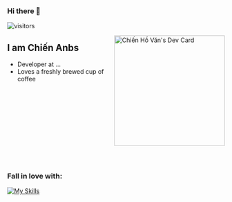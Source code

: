 ### Hi there 👋
![visitors](https://visitor-badge.laobi.icu/badge?page_id=hvchien216&left_color=tomato&right_color=black&left_text=Hello%20Visitors:)
<div align="left">
    <a href="https://app.daily.dev/chien_anubis" target="_blank">
    <img 
         src="https://api.daily.dev/devcards/7091cfd24ffb461eaaac3d28f83d8186.png?r=o1z" 
         width="256"
         align="right"
         alt="Chiến Hồ Văn's Dev Card"/>
  </a>
</div>

## I am Chiến Anbs

- Developer at ...
- Loves a freshly brewed cup of coffee
<br />
<br />
<br />
<br />
<br />
<br />
<br />
<br />
<br />
<br />

### Fall in love with:
[![My Skills](https://skills.thijs.gg/icons?i=golang,ts,js,graphql,react,nextjs,jest,webpack,babel,vite,vue,nodejs,nest,postgres,redis,firebase,aws,docker,nginx,idea,vscode,html,css,sass,md,materialui,tailwind,styledcomponents,&theme=dark)](https://skills.thijs.gg)
<br />


<!--
**hvchien216/hvchien216** is a ✨ _special_ ✨ repository because its `README.md` (this file) appears on your GitHub profile.

Here are some ideas to get you started:

- 🔭 I’m currently working on ...
- 🌱 I’m currently learning ...
- 👯 I’m looking to collaborate on ...
- 🤔 I’m looking for help with ...
- 💬 Ask me about ...
- 📫 How to reach me: ...
- 😄 Pronouns: ...
- ⚡ Fun fact: ...
-->
